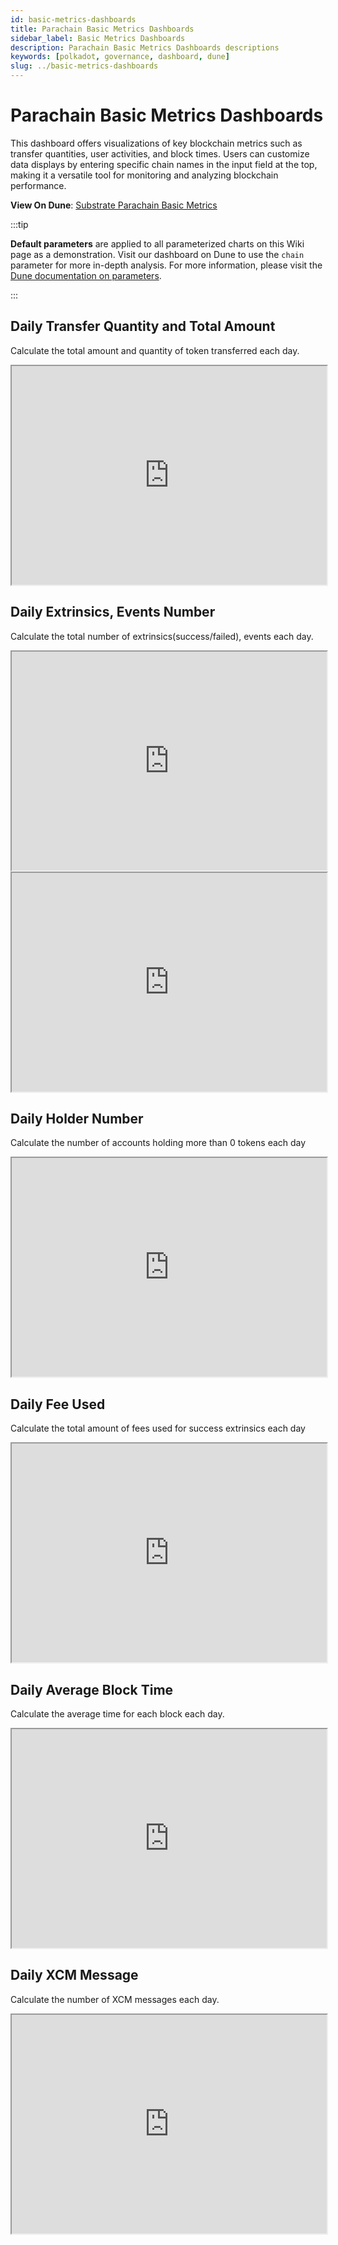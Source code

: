 ```yaml
---
id: basic-metrics-dashboards
title: Parachain Basic Metrics Dashboards
sidebar_label: Basic Metrics Dashboards
description: Parachain Basic Metrics Dashboards descriptions
keywords: [polkadot, governance, dashboard, dune]
slug: ../basic-metrics-dashboards
---
```


# Parachain Basic Metrics Dashboards

This dashboard offers visualizations of key blockchain metrics such as transfer quantities, user
activities, and block times. Users can customize data displays by entering specific chain names in
the input field at the top, making it a versatile tool for monitoring and analyzing blockchain
performance.

**View On Dune**:
[Substrate Parachain Basic Metrics](https://dune.com/substrate/substrate-parachain-basic-metrics)

:::tip

**Default parameters** are applied to all parameterized charts on this Wiki page as a demonstration.
Visit our dashboard on Dune to use the `chain` parameter for more in-depth analysis. For more
information, please visit the
[Dune documentation on parameters](https://docs.dune.com/web-app/query-editor/parameters).

:::

## Daily Transfer Quantity and Total Amount

Calculate the total amount and quantity of token transferred each day.

<iframe src="https://dune.com/embeds/3582480/6033690/8a17254e-b8e1-44db-95e8-5bf48d4e8427" height="350" width="100%"></iframe>

## Daily Extrinsics, Events Number

Calculate the total number of extrinsics(success/failed), events each day.

<iframe src="https://dune.com/embeds/3587449/6041588/" height="350" width="100%"></iframe>

<iframe src="https://dune.com/embeds/3632193/6118214/" height="350" width="100%"></iframe>

## Daily Holder Number

Calculate the number of accounts holding more than 0 tokens each day

<iframe src="https://dune.com/embeds/3587477/6041609/" height="350" width="100%"></iframe>

## Daily Fee Used

Calculate the total amount of fees used for success extrinsics each day

<iframe src="https://dune.com/embeds/3587487/6041626/" height="350" width="100%"></iframe>

## Daily Average Block Time

Calculate the average time for each block each day.

<iframe src="https://dune.com/embeds/3587497/6041638/" height="350" width="100%"></iframe>

## Daily XCM Message

Calculate the number of XCM messages each day.

<iframe src="https://dune.com/embeds/3599210/6064198/" height="350" width="100%"></iframe>
